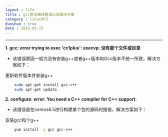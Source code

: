 ```yaml
---
layout : life
title : gcc常见编译错误以及解决方案
category : linux学习
duoshuo : true
date : 2015-03-23
---
```



******

**1. gcc: error trying to exec 'cc1plus': execvp: 没有那个文件或目录**

<!-- more -->

* 该错误原因一般为没有安装g++或者g++版本和Gcc版本不统一所致，解决方案如下：

更新软件版本并安装g++

```sh
	sudo apt-get install gcc-c++
	sudo apt-get update
```

**2. configure: error: You need a C++ compiler for C++ support.**

* 该错误是在centos6.5进行构建某个包的源码时报错，解决方案如下：

安装gcc和个g++

```sh
	yum install -y gcc gcc-c++
```
